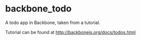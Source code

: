 backbone_todo
=============

A todo app in Backbone, taken from a tutorial.

Tutorial can be found at http://backbonejs.org/docs/todos.html
